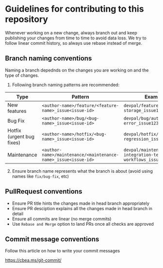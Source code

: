 # Guidelines for contributing to this repository

Whenever working on a new change, always branch out and keep publishing your changes from time to time to avoid data loss.
We try to follow linear commit history, so always use rebase instead of merge.

## Branch naming conventions

Naming a branch depednds on the changes you are working on and the type of changes.

1. Following branch naming patterns are recommended:

| Type | Pattern | Example |
|------|---------|---------|
| New features | `<author-name>/feature/<feature-name>_issue<issue-id>` | `devpal/feature/intorduce-storage_issue122` |
| Bug Fix | `<author-name>/bug/<bug-name>_issue<issue-id>` | `devpal/bug/auth-error_issue123` |
| Hotfix (urgent bug fixes) | `<author-name>/hotfix/<bug-name>_issue<issue-id>` | `devpal/hotfix/docusign-regression_issue124` |
| Maintenance | `<author-name>/maintenance/<maintenance-name>_issue<issue-id>` | `devpal/maintenance/run-integration-tests-in-workflows_issue125` |

2. Ensure branch name represents what the branch is about (avoid using names like `fix/bug-fix`, etc)


## PullRequest conventions

* Ensure PR title hints the changes made in head branch appropriately
* Ensure PR desciption explains all the changes made in head branch in detail
* Ensure all commits are linear (no merge commits)
* Use `Rebase and Merge` option to land PRs once all checks are approved


## Commit message conventions

Follow this article on how to write your commit messages

https://cbea.ms/git-commit/
